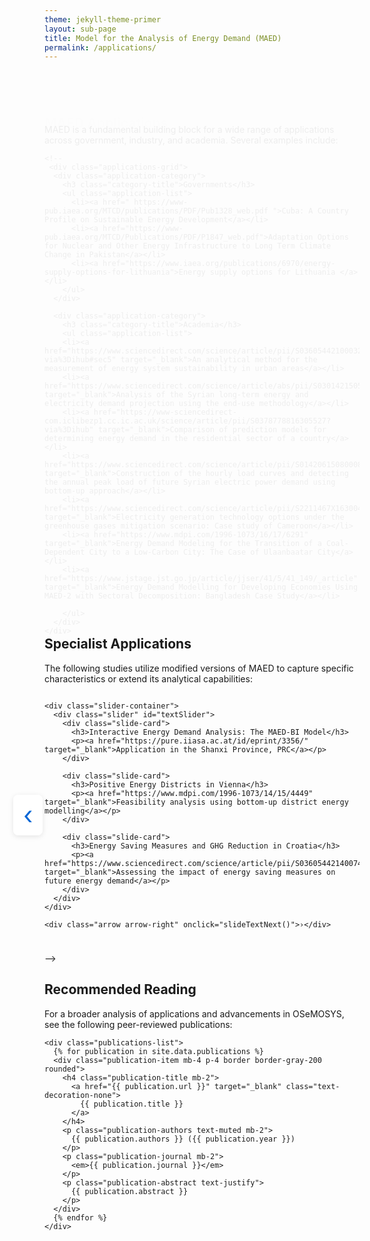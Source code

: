 ```yaml
---
theme: jekyll-theme-primer
layout: sub-page
title: Model for the Analysis of Energy Demand (MAED)
permalink: /applications/
---
```

<section class="bg-gray-light container-lg p-responsive py-4 py-md-6 my-lg-6 fade-in-center">
  <div class="text-center fade-in-center">
    <h2 class="alt-h2 mb-4">MAED Applications</h2>
  </div>

  <div class="applications-content text-left">
    <!-- CMS:section id=applications_intro -->
    <p class="lead mb-4">MAED is a fundamental building block for a wide range of applications across government, industry, and academia. Several examples include: </p>
    <!-- /CMS:section -->

    <!--
     <div class="applications-grid">
      <div class="application-category">
        <h3 class="category-title">Governments</h3>
        <ul class="application-list">
          <li><a href=" https://www-pub.iaea.org/MTCD/publications/PDF/Pub1328_web.pdf ">Cuba: A Country Profile on Sustainable Energy Development</a></li>
          <li><a href="https://www-pub.iaea.org/MTCD/Publications/PDF/P1847_web.pdf">Adaptation Options for Nuclear and Other Energy Infrastructure to Long Term Climate Change in Pakistan</a></li>
          <li><a href="https://www.iaea.org/publications/6970/energy-supply-options-for-lithuania">Energy supply options for Lithuania </a></li>
        </ul>  
      </div>

      <div class="application-category">
        <h3 class="category-title">Academia</h3>
        <ul class="application-list">
        <li><a href="https://www.sciencedirect.com/science/article/pii/S0360544210003245?via%3Dihub#sec5" target="_blank">An analytical method for the measurement of energy system sustainability in urban areas</a></li>
        <li><a href="https://www.sciencedirect.com/science/article/abs/pii/S030142150500025X" target="_blank">Analysis of the Syrian long-term energy and electricity demand projection using the end-use methodology</a></li>
        <li><a href="https://www-sciencedirect-com.iclibezp1.cc.ic.ac.uk/science/article/pii/S0378778816305527?via%3Dihub" target="_blank">Comparison of prediction models for determining energy demand in the residential sector of a country</a></li>
        <li><a href="https://www.sciencedirect.com/science/article/pii/S0142061508000860" target="_blank">Construction of the hourly load curves and detecting the annual peak load of future Syrian electric power demand using bottom-up approach</a></li>
        <li><a href="https://www.sciencedirect.com/science/article/pii/S2211467X16300499" target="_blank">Electricity generation technology options under the greenhouse gases mitigation scenario: Case study of Cameroon</a></li>
        <li><a href="https://www.mdpi.com/1996-1073/16/17/6291" target="_blank">Energy Demand Modeling for the Transition of a Coal-Dependent City to a Low-Carbon City: The Case of Ulaanbaatar City</a></li>
        <li><a href="https://www.jstage.jst.go.jp/article/jjser/41/5/41_149/_article" target="_blank">Energy Demand Modelling for Developing Economies Using MAED-2 with Sectoral Decomposition: Bangladesh Case Study</a></li>
  </ul>

        </ul>
      </div>
    </div>
  </div>
</section>

 <section class="container-lg p-responsive py-4 py-md-6 my-lg-6">
  <div class="text-center mb-5">
     <h2 class="alt-h2">Specialist Applications</h2>
    <p class="text-center mt-2">The following studies utilize modified versions of MAED to capture specific characteristics or extend its analytical capabilities:</p>
  </div>

  <div class="slider-wrapper my-5">
    <div class="arrow arrow-left" onclick="slideTextPrev()">‹</div>

    <div class="slider-container">
      <div class="slider" id="textSlider">
        <div class="slide-card">
          <h3>Interactive Energy Demand Analysis: The MAED-BI Model</h3>
          <p><a href="https://pure.iiasa.ac.at/id/eprint/3356/" target="_blank">Application in the Shanxi Province, PRC</a></p>
        </div>

        <div class="slide-card">
          <h3>Positive Energy Districts in Vienna</h3>
          <p><a href="https://www.mdpi.com/1996-1073/14/15/4449" target="_blank">Feasibility analysis using bottom-up district energy modelling</a></p>
        </div>

        <div class="slide-card">
          <h3>Energy Saving Measures and GHG Reduction in Croatia</h3>
          <p><a href="https://www.sciencedirect.com/science/article/pii/S0360544214007440#sec2" target="_blank">Assessing the impact of energy saving measures on future energy demand</a></p>
        </div>
      </div>
    </div>

    <div class="arrow arrow-right" onclick="slideTextNext()">›</div>
  </div>

  <div class="slider-dots text-center mt-3" id="sliderDots"></div>
</section>
-->

<section class="container-lg p-responsive py-4 py-md-6 my-lg-6">
  <div class="recommended-reading">
    <h2 class="alt-h2 text-center mb-4">Recommended Reading</h2>
    <!-- CMS:section id=applications_reading_intro -->
    <p class="text-center mb-5">For a broader analysis of applications and advancements in OSeMOSYS, see the following peer-reviewed publications:</p>
    <!-- /CMS:section -->

    <div class="publications-list">
      {% for publication in site.data.publications %}
      <div class="publication-item mb-4 p-4 border border-gray-200 rounded">
        <h4 class="publication-title mb-2">
          <a href="{{ publication.url }}" target="_blank" class="text-decoration-none">
            {{ publication.title }}
          </a>
        </h4>
        <p class="publication-authors text-muted mb-2">
          {{ publication.authors }} ({{ publication.year }})
        </p>
        <p class="publication-journal mb-2">
          <em>{{ publication.journal }}</em>
        </p>
        <p class="publication-abstract text-justify">
          {{ publication.abstract }}
        </p>
      </div>
      {% endfor %}
    </div>

  </div>
  
</section>

<style>
/* Enhanced Applications Page Styling */
.applications-content {
  max-width: 1200px;
  margin: 0 auto;
}

.applications-grid {
  display: grid;
  grid-template-columns: repeat(auto-fit, minmax(300px, 1fr));
  gap: 2rem;
  margin-top: 2rem;
}

.application-category {
  background: white;
  padding: 2rem;
  border-radius: 12px;
  box-shadow: 0 4px 12px rgba(0, 0, 0, 0.1);
  transition: all 0.3s ease;
}

.application-category:hover {
  transform: translateY(-4px);
  box-shadow: 0 8px 25px rgba(0, 0, 0, 0.15);
}

.category-title {
  color: #0366d6;
  font-size: 1.3rem;
  font-weight: 600;
  margin-bottom: 1rem;
  padding-bottom: 0.5rem;
  border-bottom: 2px solid #e1e4e8;
}

.application-list {
  list-style: none;
  padding: 0;
  margin: 0;
}

.application-list li {
  margin-bottom: 0.8rem;
  padding-left: 1.5rem;
  position: relative;
}

.application-list li::before {
  content: "→";
  position: absolute;
  left: 0;
  color: #0366d6;
  font-weight: bold;
}

.application-list a {
  color: #24292e;
  text-decoration: none;
  transition: color 0.3s ease;
  line-height: 1.5;
}

.application-list a:hover {
  color: #0366d6;
  text-decoration: underline;
}

/* Enhanced Slider Styling */
.slider-wrapper {
  position: relative;
  max-width: 800px;
  margin: 0 auto;
  display: flex;
  align-items: center;
}

.slider-container {
  overflow: hidden;
  width: 100%;
  border-radius: 12px;
  box-shadow: 0 4px 12px rgba(0, 0, 0, 0.1);
}

.slider {
  display: flex;
  transition: transform 0.6s ease-in-out;
}

.slide-card {
  min-width: 100%;
  padding: 2.5rem;
  background: linear-gradient(135deg, #f8f9fa 0%, #e9ecef 100%);
  border-left: 5px solid #0366d6;
  text-align: center;
  transition: all 0.3s ease;
}

.slide-card:hover {
  background: linear-gradient(135deg, #ffffff 0%, #f8f9fa 100%);
  transform: scale(1.02);
}

.slide-card h3 {
  margin-bottom: 1rem;
  color: #24292e;
  font-size: 1.5rem;
  font-weight: 600;
}

.slide-card a {
  color: #0366d6;
  text-decoration: none;
  font-weight: 500;
  font-size: 1.1rem;
  transition: all 0.3s ease;
}

.slide-card a:hover {
  color: #0056b3;
  text-decoration: underline;
}

.arrow {
  font-size: 2.5rem;
  cursor: pointer;
  user-select: none;
  padding: 0.5rem 1rem;
  color: #0366d6;
  background: rgba(255, 255, 255, 0.9);
  border-radius: 8px;
  transition: all 0.3s ease;
  box-shadow: 0 2px 8px rgba(0, 0, 0, 0.1);
}

.arrow:hover {
  background: white;
  transform: scale(1.1);
  box-shadow: 0 4px 12px rgba(0, 0, 0, 0.15);
}

.arrow-left {
  position: absolute;
  left: -50px;
}

.arrow-right {
  position: absolute;
  right: -50px;
}

.slider-dots {
  display: flex;
  justify-content: center;
  gap: 12px;
  margin-top: 1.5rem;
}

.slider-dots .dot {
  width: 12px;
  height: 12px;
  background-color: #d1d5da;
  border-radius: 50%;
  cursor: pointer;
  transition: all 0.3s ease;
}

.slider-dots .dot:hover {
  background-color: #0366d6;
  transform: scale(1.2);
}

.slider-dots .dot.active {
  background-color: #0366d6;
  transform: scale(1.2);
}

/* Enhanced Publications Styling */
.recommended-reading {
  max-width: 1000px;
  margin: 0 auto;
}

.publications-list {
  display: flex;
  flex-direction: column;
  gap: 2rem;
}

.publication-item {
  background: white;
  padding: 2rem;
  border-radius: 12px;
  box-shadow: 0 4px 12px rgba(0, 0, 0, 0.1);
  transition: all 0.3s ease;
  border-left: 4px solid #0366d6;
}

.publication-item:hover {
  transform: translateY(-2px);
  box-shadow: 0 8px 25px rgba(0, 0, 0, 0.15);
}

.publication-header {
  margin-bottom: 1rem;
}

.publication-title {
  font-size: 1.2rem;
  font-weight: 600;
  color: #24292e;
  margin-bottom: 0.5rem;
  line-height: 1.4;
}

.publication-authors {
  font-weight: 500;
  color: #586069;
  margin-bottom: 0.3rem;
}

.publication-journal {
  font-style: italic;
  color: #586069;
  margin-bottom: 0.5rem;
}

.publication-link {
  color: #0366d6;
  text-decoration: none;
  font-size: 0.9rem;
  word-break: break-all;
}

.publication-link:hover {
  text-decoration: underline;
}

.publication-abstract {
  color: #586069;
  line-height: 1.6;
  font-size: 0.95rem;
  text-align: justify;
}

/* Responsive Design */
@media (max-width: 768px) {
  .applications-grid {
    grid-template-columns: 1fr;
    gap: 1.5rem;
  }
  
  .application-category {
    padding: 1.5rem;
  }
  
  .arrow-left {
    left: -30px;
  }
  
  .arrow-right {
    right: -30px;
  }
  
  .slide-card {
    padding: 2rem 1.5rem;
  }
  
  .publication-item {
    padding: 1.5rem;
  }
}

@media (max-width: 480px) {
  .arrow {
    font-size: 2rem;
    padding: 0.3rem 0.8rem;
  }
  
  .arrow-left {
    left: -25px;
  }
  
  .arrow-right {
    right: -25px;
  }
}

/* Enhanced fade-in animations */
.fade-in-center {
  opacity: 0;
  transform: translateY(30px);
  animation: fadeInUp 1.2s ease-out forwards;
}

@keyframes fadeInUp {
  to {
    opacity: 1;
    transform: translateY(0);
  }
}
</style>

<script>
// Enhanced Slider Functionality
let slideIndex = 0;
const textSlider = document.getElementById("textSlider");
const textSlides = textSlider.children.length;
const dotsContainer = document.getElementById("sliderDots");

function updateSlider() {
  textSlider.style.transform = `translateX(-${slideIndex * 100}%)`;
  updateDots();
}

function slideTextNext() {
  slideIndex = (slideIndex + 1) % textSlides;
  updateSlider();
}

function slideTextPrev() {
  slideIndex = (slideIndex - 1 + textSlides) % textSlides;
  updateSlider();
}

function createDots() {
  for (let i = 0; i < textSlides; i++) {
    const dot = document.createElement("span");
    dot.classList.add("dot");
    dot.addEventListener("click", () => {
      slideIndex = i;
      updateSlider();
    });
    dotsContainer.appendChild(dot);
  }
}

function updateDots() {
  const dots = document.querySelectorAll(".slider-dots .dot");
  dots.forEach((dot, i) => {
    dot.classList.toggle("active", i === slideIndex);
  });
}

// Auto-slide functionality
let sliderInterval = setInterval(slideTextNext, 5000);

// Pause auto-slide on hover
textSlider.parentElement.addEventListener("mouseenter", () => {
  clearInterval(sliderInterval);
});

textSlider.parentElement.addEventListener("mouseleave", () => {
  sliderInterval = setInterval(slideTextNext, 5000);
});

// Keyboard navigation
document.addEventListener("keydown", (e) => {
  if (e.key === "ArrowLeft") {
    slideTextPrev();
  } else if (e.key === "ArrowRight") {
    slideTextNext();
  }
});

// Initialize
createDots();
updateSlider();
</script>
